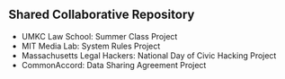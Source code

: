 ## Shared Collaborative Repository 

* UMKC Law School: Summer Class Project
* MIT Media Lab: System Rules Project
* Massachusetts Legal Hackers: National Day of Civic Hacking Project
* CommonAccord: Data Sharing Agreement Project
